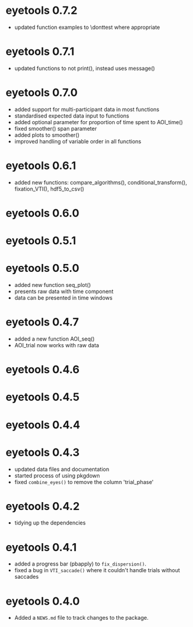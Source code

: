 # eyetools 0.7.2
* updated function examples to \donttest where appropriate

# eyetools 0.7.1
* updated functions to not print(), instead uses message()

# eyetools 0.7.0
* added support for multi-participant data in most functions
* standardised expected data input to functions
* added optional parameter for proportion of time spent to AOI_time()
* fixed smoother() span parameter
* added plots to smoother()
* improved handling of variable order in all functions

# eyetools 0.6.1
* added new functions: compare_algorithms(), conditional_transform(), fixation_VTI(), hdf5_to_csv()

# eyetools 0.6.0

# eyetools 0.5.1

# eyetools 0.5.0
* added new function seq_plot()
* presents raw data with time component
* data can be presented in time windows

# eyetools 0.4.7

* added a new function AOI_seq()
* AOI_trial now works with raw data

# eyetools 0.4.6

# eyetools 0.4.5

# eyetools 0.4.4

# eyetools 0.4.3

* updated data files and documentation
* started process of using pkgdown
* fixed `combine_eyes()` to remove the column 'trial_phase'

# eyetools 0.4.2

* tidying up the dependencies

# eyetools 0.4.1

* added a progress bar (pbapply) to `fix_dispersion()`.
* fixed a bug in `VTI_saccade()` where it couldn't handle trials without saccades 


# eyetools 0.4.0

* Added a `NEWS.md` file to track changes to the package.
